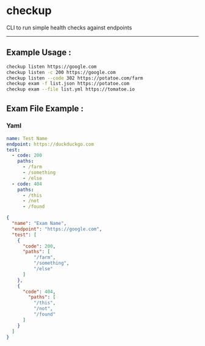 # checkup
CLI to run simple health checks against endpoints 

---
## Example Usage :


``` bash
checkup listen https://google.com
checkup listen -c 200 https://google.com
checkup listen --code 302 https://potatoe.com/farm
checkup exam -f list.json https://potatoe.com
checkup exam --file list.yml https://tomatoe.io
```

## Exam File Example :

### Yaml
``` yaml
name: Test Name
endpoint: https://duckduckgo.com
test:
  - code: 200
    paths:
      - /farm
      - /something
      - /else
  - code: 404
    paths:
      - /this
      - /not
      - /found
```

``` json
{
  "name": "Exam Name",
  "endpoint": "https://google.com",
  "test": [
    {
      "code": 200,
      "paths": [
          "/farm",
          "/something",
          "/else"
      ]
    },
    {
      "code": 404,
        "paths": [
          "/this",
          "/not",
          "/found"
      ]
    }
  ]
}
```